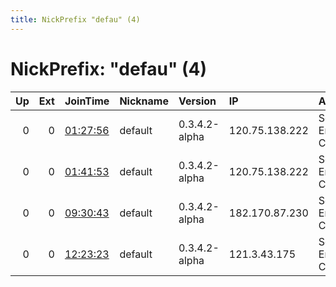 ```yaml
---
title: NickPrefix "defau" (4)
---
```


# NickPrefix: "defau" (4)

|   Up |   Ext | JoinTime                                                                                            | Nickname   | Version       | IP             | AS                               | CC   |   ORp |   Dirp | OS      | Contact   |   eFamMembers |
|-----:|------:|:----------------------------------------------------------------------------------------------------|:-----------|:--------------|:---------------|:---------------------------------|:-----|------:|-------:|:--------|:----------|--------------:|
|    0 |     0 | [01:27:56](https://metrics.torproject.org/rs.html#details/A01796946B99BBEA9BD0755B34D90B27BCDA6225) | default    | 0.3.4.2-alpha | 120.75.138.222 | So-net Entertainment Corporation | jp   | 46938 |      0 | Windows | None      |             1 |
|    0 |     0 | [01:41:53](https://metrics.torproject.org/rs.html#details/92A2DF5B7AE00C88DCA613CDF210CDB936277E5A) | default    | 0.3.4.2-alpha | 120.75.138.222 | So-net Entertainment Corporation | jp   | 27409 |      0 | Windows | None      |             1 |
|    0 |     0 | [09:30:43](https://metrics.torproject.org/rs.html#details/B55973BEBAC2161F4CD9276823A577DFD472F2BC) | default    | 0.3.4.2-alpha | 182.170.87.230 | So-net Entertainment Corporation | jp   | 25761 |      0 | Windows | None      |             1 |
|    0 |     0 | [12:23:23](https://metrics.torproject.org/rs.html#details/23EAB84F9EC876F12335171F117705F47D9768B6) | default    | 0.3.4.2-alpha | 121.3.43.175   | So-net Entertainment Corporation | jp   | 59721 |      0 | Windows | None      |             1 |
